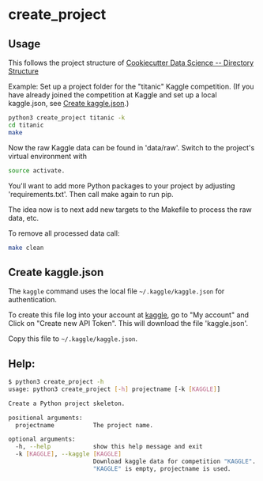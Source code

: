 # create_project

## Usage

This follows the project structure of
[Cookiecutter Data Science -- Directory Structure](https://drivendata.github.io/cookiecutter-data-science/#directory-structure)

Example: Set up a project folder for the "titanic" Kaggle competition.
(If you have already joined the competition at Kaggle and set up a local kaggle.json, see [Create kaggle.json](#create-kagglejson).)

```bash
python3 create_project titanic -k
cd titanic
make
```

Now the raw Kaggle data can be found in 'data/raw'.
Switch to the project's virtual environment with

```bash
source activate.
```

You'll want to add more Python packages to your project
by adjusting 'requirements.txt'. Then call make again to
run pip.

The idea now is to next add new targets to the Makefile
to process the raw data, etc.

To remove all processed data call:

```bash
make clean
```

## Create kaggle.json

The `kaggle` command uses the local file `~/.kaggle/kaggle.json` for authentication.

To create this file log into your account at [kaggle](https://www.kaggle.com),
go to "My account" and  Click on "Create new API Token".
This will download the file 'kaggle.json'.

Copy this file to `~/.kaggle/kaggle.json`.

## Help:

```bash
$ python3 create_project -h
usage: python3 create_project [-h] projectname [-k [KAGGLE]]

Create a Python project skeleton.

positional arguments:
  projectname           The project name.

optional arguments:
  -h, --help            show this help message and exit
  -k [KAGGLE], --kaggle [KAGGLE]
                        Download kaggle data for competition "KAGGLE". If
                        "KAGGLE" is empty, projectname is used.
```
